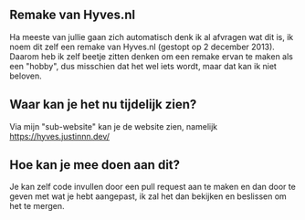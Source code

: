 ## Remake van Hyves.nl

Ha meeste van jullie gaan zich automatisch denk ik al afvragen wat dit is, 
ik noem dit zelf een remake van Hyves.nl (gestopt op 2 december 2013). Daarom heb ik zelf beetje zitten denken om een remake ervan te maken als een "hobby", dus misschien dat het wel iets wordt, maar dat kan ik niet beloven.

## Waar kan je het nu tijdelijk zien?
Via mijn "sub-website" kan je de website zien, namelijk https://hyves.justinnn.dev/

## Hoe kan je mee doen aan dit?
Je kan zelf code invullen door een pull request aan te maken en dan door te geven met wat je hebt aangepast, ik zal het dan bekijken en beslissen om het te mergen.

